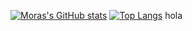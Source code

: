 [![Moras's GitHub stats](https://github-readme-stats.vercel.app/api?username=amorabarrantes&show_icons=true&theme=radical)](https://github.com/anuraghazra/github-readme-stats)
[![Top Langs](https://github-readme-stats.vercel.app/api/top-langs/?username=amorabarrantes&show_icons=true&theme=radical)](https://github.com/amorabarrantes/github-readme-stats)
hola
